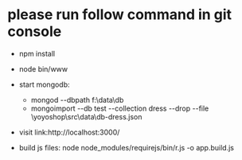 # please run follow command in git console
* npm install
* node bin/www
* start mongodb:
    * mongod --dbpath f:\data\db
    * mongoimport --db test --collection dress --drop --file \yoyoshop\src\data\db-dress.json

* visit link:http://localhost:3000/

* build js files: node node_modules/requirejs/bin/r.js -o app.build.js